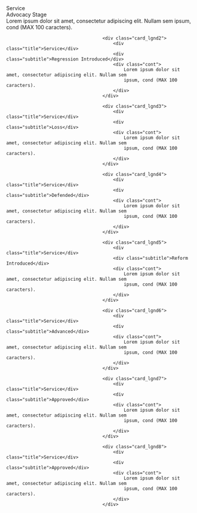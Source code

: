 <div class="card_lgnd1">
                                            <div class="title">Service</div>
                                            <div class="subtitle">Advocacy Stage</div>
                                            <div class="cont">
                                                Lorem ipsum dolor sit amet, consectetur adipiscing elit. Nullam sem
                                                ipsum, cond (MAX 100 caracters).
                                            </div>
                                        </div>

                                        <div class="card_lgnd2">
                                            <div class="title">Service</div>
                                            <div class="subtitle">Regression Introduced</div>
                                            <div class="cont">
                                                Lorem ipsum dolor sit amet, consectetur adipiscing elit. Nullam sem
                                                ipsum, cond (MAX 100 caracters).
                                            </div>
                                        </div>
                                        
                                        <div class="card_lgnd3">
                                            <div class="title">Service</div>
                                            <div class="subtitle">Loss</div>
                                            <div class="cont">
                                                Lorem ipsum dolor sit amet, consectetur adipiscing elit. Nullam sem
                                                ipsum, cond (MAX 100 caracters).
                                            </div>
                                        </div>

                                        <div class="card_lgnd4">
                                            <div class="title">Service</div>
                                            <div class="subtitle">Defended</div>
                                            <div class="cont">
                                                Lorem ipsum dolor sit amet, consectetur adipiscing elit. Nullam sem
                                                ipsum, cond (MAX 100 caracters).
                                            </div>
                                        </div>

                                        <div class="card_lgnd5">
                                            <div class="title">Service</div>
                                            <div class="subtitle">Reform Introduced</div>
                                            <div class="cont">
                                                Lorem ipsum dolor sit amet, consectetur adipiscing elit. Nullam sem
                                                ipsum, cond (MAX 100 caracters).
                                            </div>
                                        </div>

                                        <div class="card_lgnd6">
                                            <div class="title">Service</div>
                                            <div class="subtitle">Advanced</div>
                                            <div class="cont">
                                                Lorem ipsum dolor sit amet, consectetur adipiscing elit. Nullam sem
                                                ipsum, cond (MAX 100 caracters).
                                            </div>
                                        </div>

                                        <div class="card_lgnd7">
                                            <div class="title">Service</div>
                                            <div class="subtitle">Approved</div>
                                            <div class="cont">
                                                Lorem ipsum dolor sit amet, consectetur adipiscing elit. Nullam sem
                                                ipsum, cond (MAX 100 caracters).
                                            </div>
                                        </div>

                                        <div class="card_lgnd8">
                                            <div class="title">Service</div>
                                            <div class="subtitle">Approved</div>
                                            <div class="cont">
                                                Lorem ipsum dolor sit amet, consectetur adipiscing elit. Nullam sem
                                                ipsum, cond (MAX 100 caracters).
                                            </div>
                                        </div>